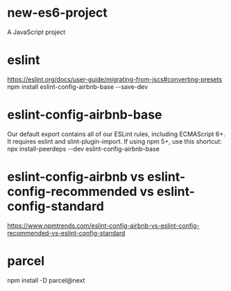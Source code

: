 # new-es6-project
A JavaScript project

# eslint
https://eslint.org/docs/user-guide/migrating-from-jscs#converting-presets
npm install eslint-config-airbnb-base --save-dev

# eslint-config-airbnb-base
Our default export contains all of our ESLint rules, including ECMAScript 6+. It requires eslint and  slint-plugin-import.
If using npm 5+, use this shortcut:
npx install-peerdeps --dev eslint-config-airbnb-base

# eslint-config-airbnb vs eslint-config-recommended vs eslint-config-standard
https://www.npmtrends.com/eslint-config-airbnb-vs-eslint-config-recommended-vs-eslint-config-standard

# parcel
npm install -D parcel@next

